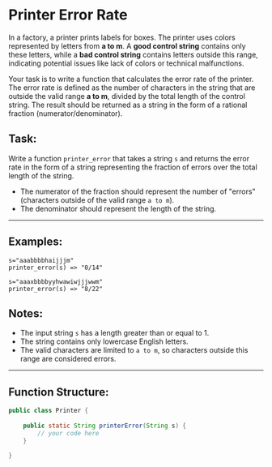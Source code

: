 # Printer Error Rate

In a factory, a printer prints labels for boxes. The printer uses colors represented by letters from **a to m**. A **good control string** contains only these letters, while a **bad control string** contains letters outside this range, indicating potential issues like lack of colors or technical malfunctions.

Your task is to write a function that calculates the error rate of the printer. The error rate is defined as the number of characters in the string that are outside the valid range **a to m**, divided by the total length of the control string. The result should be returned as a string in the form of a rational fraction (numerator/denominator).

## Task:

Write a function `printer_error` that takes a string `s` and returns the error rate in the form of a string representing the fraction of errors over the total length of the string.

- The numerator of the fraction should represent the number of "errors" (characters outside of the valid range `a to m`).
- The denominator should represent the length of the string.

---

## Examples:

```plaintext
s="aaabbbbhaijjjm"
printer_error(s) => "0/14"

s="aaaxbbbbyyhwawiwjjjwwm"
printer_error(s) => "8/22"
```

## Notes:

- The input string `s` has a length greater than or equal to 1.
- The string contains only lowercase English letters.
- The valid characters are limited to `a to m`, so characters outside this range are considered errors.

---

## Function Structure:

```java
public class Printer {
    
    public static String printerError(String s) {
        // your code here
    }

}
